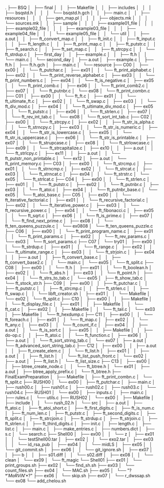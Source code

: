 .
├── BSQ
│   ├── final
│   │   ├── Makefile
│   │   ├── includes
│   │   │   ├── bsqstd.h
│   │   │   └── bsqstd.h.gch
│   │   ├── main.c
│   │   ├── resources
│   │   │   ├── gen_map.pl
│   │   │   ├── objects.mk
│   │   │   └── sources.mk
│   │   ├── sample
│   │   │   ├── example01_file
│   │   │   ├── example02_file
│   │   │   ├── example03_file
│   │   │   ├── example04_file
│   │   │   └── example05_file
│   │   └── util
│   │       ├── a.out
│   │       ├── ft_convert_map.c
│   │       ├── ft_init.c
│   │       ├── ft_input.c
│   │       ├── ft_length.c
│   │       ├── ft_print_map.c
│   │       ├── ft_putstr.c
│   │       ├── ft_search.c
│   │       ├── ft_set_map.c
│   │       ├── ft_strcpy.c
│   │       └── ft_strdup.c
│   ├── first_day
│   │   ├── example.c
│   │   ├── ft.h
│   │   └── main.c
│   └── second_day
│       ├── a.out
│       ├── example.c
│       ├── ft.h
│       ├── ft.h.gch
│       ├── main.c
│       └── resource
├── C00
│   ├── ex00
│   │   └── ft_putchar.c
│   ├── ex01
│   │   └── ft_print_alphabet.c
│   ├── ex02
│   │   └── ft_print_reverse_alphabet.c
│   ├── ex03
│   │   └── ft_print_numbers.c
│   ├── ex04
│   │   └── ft_is_negative.c
│   ├── ex05
│   │   └── ft_print_comb.c
│   ├── ex06
│   │   └── ft_print_comb2.c
│   ├── ex07
│   │   └── ft_putnbr.c
│   └── ex08
│       └── ft_print_combn.c
├── C01
│   ├── ex00
│   │   └── ft_ft.c
│   ├── ex01
│   │   └── ft_ultimate_ft.c
│   ├── ex02
│   │   └── ft_swap.c
│   ├── ex03
│   │   └── ft_div_mod.c
│   ├── ex04
│   │   └── ft_ultimate_div_mod.c
│   ├── ex05
│   │   └── ft_putstr.c
│   ├── ex06
│   │   └── ft_strlen.c
│   ├── ex07
│   │   └── ft_rev_int_tab.c
│   └── ex08
│       └── ft_sort_int_tab.c
├── C02
│   ├── ex00
│   │   └── ft_strcpy.c
│   ├── ex02
│   │   ├── ft_str_is_alpha.c
│   │   └── ft_strncpy.c
│   ├── ex03
│   │   └── ft_str_is_numeric.c
│   ├── ex04
│   │   └── ft_str_is_lowercase.c
│   ├── ex05
│   │   └── ft_str_is_uppercase.c
│   ├── ex06
│   │   └── ft_str_is_printable.c
│   ├── ex07
│   │   └── ft_strupcase.c
│   ├── ex08
│   │   └── ft_strlowcase.c
│   ├── ex09
│   │   └── ft_strcapitalize.c
│   ├── ex10
│   │   ├── a.out
│   │   └── ft_strlcpy.c
│   ├── ex11
│   │   ├── a.out
│   │   └── ft_putstr_non_printable.c
│   └── ex12
│       ├── a.out
│       └── ft_print_memory.c
├── C03
│   ├── ex00
│   │   └── ft_strcmp.c
│   ├── ex01
│   │   └── ft_strncmp.c
│   ├── ex02
│   │   └── ft_strcat.c
│   ├── ex03
│   │   └── ft_strncat.c
│   ├── ex04
│   │   └── ft_strstr.c
│   └── ex05
│       └── ft_strlcat.c
├── C04
│   ├── ex00
│   │   └── ft_strlen.c
│   ├── ex01
│   │   └── ft_putstr.c
│   ├── ex02
│   │   └── ft_putnbr.c
│   ├── ex03
│   │   └── ft_atoi.c
│   ├── ex04
│   │   └── ft_putnbr_base.c
│   └── ex05
│       └── ft_atoi_base.c
├── C05
│   ├── ex00
│   │   └── ft_iterative_factorial.c
│   ├── ex01
│   │   └── ft_recursive_factorial.c
│   ├── ex02
│   │   └── ft_iterative_power.c
│   ├── ex03
│   │   └── ft_recursive_power.c
│   ├── ex04
│   │   └── ft_fibonacci.c
│   ├── ex05
│   │   └── ft_sqrt.c
│   ├── ex06
│   │   └── ft_is_prime.c
│   ├── ex07
│   │   └── ft_find_next_prime.c
│   ├── ex08
│   │   └── ft_ten_queens_puzzule.c
│   └── ex0808
│       └── ft_ten_queens_puzzle.c
├── C06
│   ├── ex00
│   │   └── ft_print_program_name.c
│   ├── ex01
│   │   └── ft_print_params.c
│   ├── ex02
│   │   └── ft_rev_params.c
│   └── ex03
│       └── ft_sort_params.c
├── C07
│   └── try01
│       ├── ex00
│       │   └── ft_strdup.c
│       ├── ex01
│       │   └── ft_range.c
│       ├── ex02
│       │   └── ft_ultimate_range.c
│       ├── ex03
│       │   └── ft_strjoin.c
│       ├── ex04
│       │   ├── a.out
│       │   ├── ft_convert_base.c
│       │   ├── ft_convert_base2.c
│       │   └── main.c
│       └── ex05
│           └── ft_split.c
├── C08
│   ├── ex00
│   │   └── ft.h
│   ├── ex01
│   │   └── ft_boolean.h
│   ├── ex02
│   │   └── ft_abs.h
│   ├── ex03
│   │   └── ft_point.h
│   ├── ex04
│   │   └── ft_strs_to_tab.c
│   └── ex05
│       ├── ft_show_tab.c
│       └── ft_stock_str.h
├── C09
│   ├── ex00
│   │   ├── ft_putchar.c
│   │   ├── ft_putstr.c
│   │   ├── ft_strcmp.c
│   │   ├── ft_strlen.c
│   │   ├── ft_swap.c
│   │   └── libft_creator.sh
│   ├── ex01
│   │   └── Makefile
│   └── ex02
│       └── ft_split.c
├── C10
│   ├── ex00
│   │   ├── Makefile
│   │   └── ft_display_file.c
│   ├── ex01
│   │   ├── Makefile
│   │   └── ft_cat.c
│   ├── ex02
│   │   ├── Makefile
│   │   └── ft_tail.c
│   └── ex03
│       ├── Makefile
│       └── ft_hexdump.c
├── C11
│   ├── ex00
│   │   └── ft_foreach.c
│   ├── ex01
│   │   └── ft_map.c
│   ├── ex02
│   │   └── ft_any.c
│   ├── ex03
│   │   └── ft_count_if.c
│   ├── ex04
│   │   ├── a.out
│   │   └── ft_is_sort.c
│   ├── ex05
│   │   ├── Makefile
│   │   ├── do-op.c
│   │   ├── ft_atoi.c
│   │   └── ft_function.c
│   ├── ex06
│   │   ├── a.out
│   │   └── ft_sort_string_tab.c
│   └── ex07
│       ├── a.out
│       └── ft_advanced_sort_string_tab.c
├── C12
│   ├── ex00
│   │   ├── a.out
│   │   ├── ft_create_elem.c
│   │   └── ft_list.h
│   ├── ex01
│   │   ├── a.out
│   │   ├── ft_list.h
│   │   └── ft_list_push_front.c
│   └── ex02
│       ├── a.out
│       ├── ft_list.h
│       └── ft_list_size.c
├── C13
│   ├── ex00
│   │   ├── btree_create_node.c
│   │   └── ft_btree.h
│   └── ex01
│       ├── a.out
│       ├── btree_apply_prefix.c
│       └── ft_btree.h
├── FinalExamPreparation
│   ├── Makefile
│   ├── ft_print_combn.c
│   └── ft_split.c
├── RUSH00
│   └── ex00
│       ├── ft_putchar.c
│       ├── main.c
│       ├── rush00.c
│       ├── rush01.c
│       ├── rush02.c
│       ├── rush03.c
│       └── rush04.c
├── RUSH01
│   └── ex00
│       ├── inputs.c
│       ├── main.c
│       ├── rules.c
│       └── utils.c
├── RUSH02
│   └── ex00
│       ├── Makefile
│       ├── include
│       │   └── rush_02.h
│       └── src
│           ├── a.out
│           ├── ft_atoi.c
│           ├── ft_atoi_short.c
│           ├── ft_first_digits.c
│           ├── ft_is_num.c
│           ├── ft_num_len.c
│           ├── ft_putstr.c
│           ├── ft_second_digits.c
│           ├── ft_split.c
│           ├── ft_strcjoin.c
│           ├── ft_strdup.c
│           ├── ft_strjoin.c
│           ├── ft_strlen.c
│           ├── ft_third_digits.c
│           ├── init.c
│           ├── length.c
│           ├── list.c
│           ├── main.c
│           ├── make_entries.c
│           ├── numbers.dict
│           ├── s.c
│           └── search.c
├── Shell00
│   ├── ex00
│   │   └── z
│   ├── ex01
│   │   └── testShell00.tar
│   ├── ex02
│   │   └── exo2.tar
│   ├── ex03
│   │   └── id_rsa_pub
│   ├── ex04
│   │   └── midLS
│   ├── ex05
│   │   └── git_commit.sh
│   ├── ex06
│   │   └── git_ignore.sh
│   ├── ex07
│   │   ├── b
│   │   ├── s01.diff
│   │   └── s02.diff
│   ├── ex08
│   │   └── clean
│   └── ex09
│       └── ft_magic
└── Shell01
    ├── ex01
    │   └── print_groups.sh
    ├── ex02
    │   └── find_sh.sh
    ├── ex03
    │   └── count_files.sh
    ├── ex04
    │   └── MAC.sh
    ├── ex05
    │   └── "\?$*'MaRViN'*$?\"
    ├── ex06
    │   └── skip.sh
    ├── ex07
    │   └── r_dwssap.sh
    └── ex08
        └── add_chelou.sh


